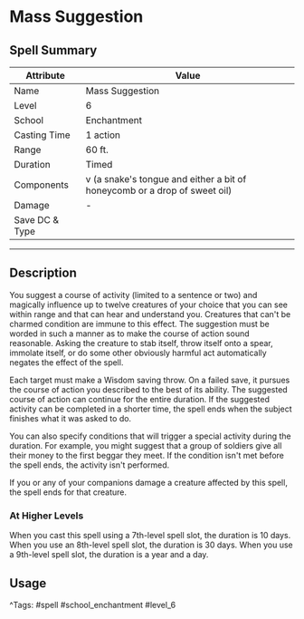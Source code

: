 # Mass Suggestion

## Spell Summary

| Attribute        | Value                  |
|------------------|------------------------|
| Name             | Mass Suggestion                 |
| Level            | 6                |
| School           | Enchantment          |
| Casting Time     | 1 action              |
| Range            | 60 ft.            |
| Duration         | Timed             |
| Components       | v (a snake's tongue and either a bit of honeycomb or a drop of sweet oil)             |
| Damage           | -               |
| Save DC & Type   |              |

---

## Description

You suggest a course of activity (limited to a sentence or two) and magically influence up to twelve creatures of your choice that you can see within range and that can hear and understand you. Creatures that can't be charmed condition are immune to this effect. The suggestion must be worded in such a manner as to make the course of action sound reasonable. Asking the creature to stab itself, throw itself onto a spear, immolate itself, or do some other obviously harmful act automatically negates the effect of the spell.

Each target must make a Wisdom saving throw. On a failed save, it pursues the course of action you described to the best of its ability. The suggested course of action can continue for the entire duration. If the suggested activity can be completed in a shorter time, the spell ends when the subject finishes what it was asked to do.

You can also specify conditions that will trigger a special activity during the duration. For example, you might suggest that a group of soldiers give all their money to the first beggar they meet. If the condition isn't met before the spell ends, the activity isn't performed.

If you or any of your companions damage a creature affected by this spell, the spell ends for that creature.

### At Higher Levels
When you cast this spell using a 7th-level spell slot, the duration is 10 days. When you use an 8th-level spell slot, the duration is 30 days. When you use a 9th-level spell slot, the duration is a year and a day.

## Usage


^Tags: #spell #school_enchantment #level_6